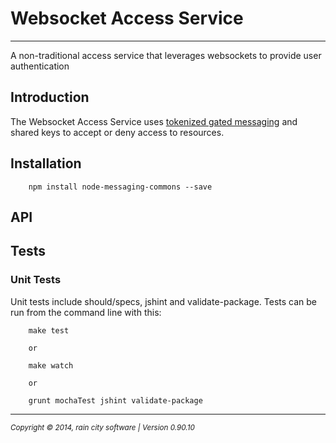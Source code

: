 # Websocket Access Service
- - -

A non-traditional access service that leverages websockets to provide user authentication

## Introduction

The Websocket Access Service uses [tokenized gated messaging](http://blog.raincitysoftware.com/) and shared keys to accept or deny access to resources.  

## Installation

~~~
	npm install node-messaging-commons --save
~~~

## API



## Tests

### Unit Tests
Unit tests include should/specs, jshint and validate-package.  Tests can be run from the command line with this:

~~~
    make test
    
    or

    make watch

    or

    grunt mochaTest jshint validate-package
~~~

- - -
<p><small><em>Copyright © 2014, rain city software | Version 0.90.10</em></small></p>
